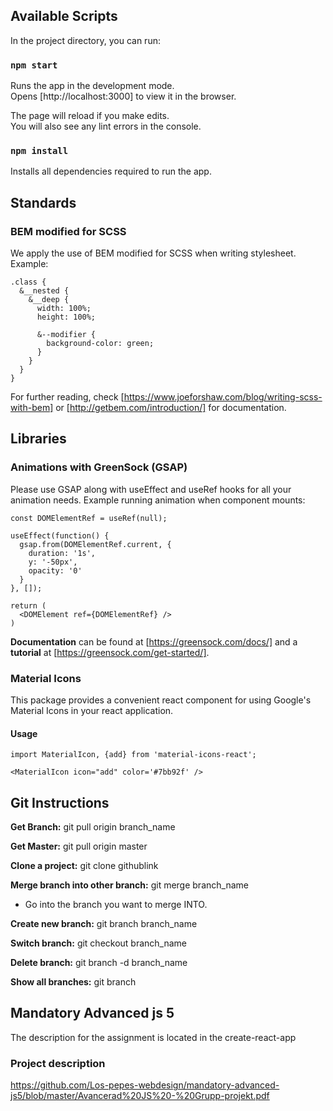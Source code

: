 ## Available Scripts

In the project directory, you can run:

### `npm start`

Runs the app in the development mode.<br />
Opens [http://localhost:3000] to view it in the browser.

The page will reload if you make edits.<br />
You will also see any lint errors in the console.

### `npm install`

Installs all dependencies required to run the app.



## Standards

### BEM modified for SCSS

We apply the use of BEM modified for SCSS when writing stylesheet. Example:

```
.class {
  &__nested {
    &__deep {
      width: 100%;
      height: 100%;
      
      &--modifier {
        background-color: green;
      }
    }
  }
}
```

For further reading, check [https://www.joeforshaw.com/blog/writing-scss-with-bem] or [http://getbem.com/introduction/] for documentation.



## Libraries

### Animations with GreenSock (GSAP)

Please use GSAP along with useEffect and useRef hooks for all your animation needs. Example running animation when component mounts:

```
const DOMElementRef = useRef(null);

useEffect(function() {
  gsap.from(DOMElementRef.current, {
    duration: '1s',
    y: '-50px',
    opacity: '0'
  }
}, []);

return (
  <DOMElement ref={DOMElementRef} />
)
```

**Documentation** can be found at [https://greensock.com/docs/] and a **tutorial** at [https://greensock.com/get-started/].


### Material Icons

This package provides a convenient react component for using Google's Material Icons in your react application.

#### Usage
 
```
import MaterialIcon, {add} from 'material-icons-react';

<MaterialIcon icon="add" color='#7bb92f' />
```

## Git Instructions

**Get Branch:** git pull origin branch_name

**Get Master:** git pull origin master

**Clone a project:** git clone githublink

**Merge branch into other branch:** git merge branch_name
- Go into the branch you want to merge INTO.


**Create new branch:**
git branch branch_name

**Switch branch:**
git checkout branch_name

**Delete branch:**
git branch -d branch_name

**Show all branches:**
git branch


## Mandatory Advanced js 5
The description for the assignment is located in the create-react-app 

### Project description
https://github.com/Los-pepes-webdesign/mandatory-advanced-js5/blob/master/Avancerad%20JS%20-%20Grupp-projekt.pdf

